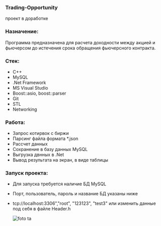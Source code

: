 ### Trading-Opportunity
проект в доработке
### Назначение:
Программа предназначена для расчета доходности между акцией и фьючерсом до истечения срока обращения фьючерсного контракта.

### Стек: 
- С++
- MySQL
- .Net Framework
- MS Visual Studio
- Boost::asio, boost::parser
- Git
- STL
- Networking

### Работа:
 - Запрос котирвок с биржи
 - Парсинг файла формата *.json
 - Рассчет данных
 - Сохранение в базу данных MySQL
 - Выгрузка двнных в .Net
 - Вывод результата на экран, в виде таблицы

### Запуск проекта:
 - Для запуска требуется наличие БД MySQL
 - Порт, пользователь, пароль и название БД указаны ниже
 - tcp://localhost:3306","root", "123123", "test3" или изменить данные под себя в файле Header.h

   ![foto ta](https://github.com/yuriykornienko/Trading-Opportunity/assets/135270951/a932f6fd-0b68-4d44-af25-f757cd2ef50a)

